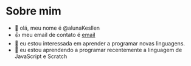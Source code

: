 # Sobre mim
- 👋 olá, meu nome é @alunaKesllen
- :+1: meu email de contato é [email](kesllen.silva@escola.pr.gov.br)
- 👀 eu estou interessada em aprender a programar novas linguagens.
- 🌱 eu estou aprendendo a programar recentemente a linguagem de JavaScript e Scratch



